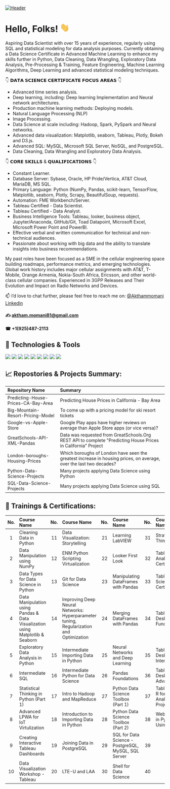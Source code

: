 
[![Header](https://user-images.githubusercontent.com/67468718/103374869-7cd35180-4a8d-11eb-8235-db9ad21d8f9b.JPG "Header")](https://linkedin.com/in/akthammomani/)

# Hello, Folks! <img src="https://raw.githubusercontent.com/akthammomani/akthammomani/master/wave.gif" width="30px">



Aspiring Data Scientist with over 15 years of experience, regularly using SQL and statistical modeling for data analysis purposes. Currently obtaining a Data Science Certificate in Advanced Machine Learning to enhance my skills further in Python, Data Cleaning, Data Wrangling, Exploratory Data Analysis, Pre-Processing & Training, Feature Engineering, Machine Learning Algorithms, Deep Learning and advanced statistical modeling techniques.

👇 𝗗𝗔𝗧𝗔 𝗦𝗖𝗜𝗘𝗡𝗖𝗘 𝗖𝗘𝗥𝗧𝗜𝗙𝗜𝗖𝗔𝗧𝗘 𝗙𝗢𝗖𝗨𝗦 𝗔𝗥𝗘𝗔𝗦 👇
  * Advanced time series analysis.
  * Deep learning, including: Deep learning Implementation and Neural network architectures.
  * Production machine learning methods: Deploying models.
  * Natural Language Processing (NLP)
  * Image Processing.
  * Data Science at scale including: Hadoop, Spark, PySpark and Neural networks.
  * Advanced data visualization: Matplotlib, seaborn, Tableau, Plotly, Bokeh and D3.js.
  * Advanced SQL: MySQL, Microsoft SQL Server, NoSQL, and PostgreSQL.
  * Data Cleaning, Data Wrangling and Exploratory Data Analysis.

👇 𝗖𝗢𝗥𝗘 𝗦𝗞𝗜𝗟𝗟𝗦 & 𝗤𝗨𝗔𝗟𝗜𝗙𝗜𝗖𝗔𝗧𝗜𝗢𝗡𝗦 👇
  * Constant Learner.
  * Database Server: Sybase, Oracle, HP Pride/Vertica, AT&T Cloud, MariaDB, MS SQL.
  * Primary Language: Python (NumPy, Pandas, scikit-learn, TensorFlow, Matplotlib, seaborn, Plotly, Scrapy, BeautifulSoup, requests).
  * Automation: FME Workbench/Server.
  * Tableau Certified - Data Scientist.
  * Tableau Certified - Data Analyst.
  * Business Intelligence Tools: Tableau, looker, business object, Jupyter/Anaconda, GitHub/Git, Toad Datapoint, Microsoft Excel, Microsoft Power Point and PowerBI.
  * Effective verbal and written communication for technical and non-technical audiences.
  * Passionate about working with big data and the ability to translate insights into business recommendations.

My past roles have been focused as a SME in the cellular engineering space building roadmaps, performance metrics, and emerging technologies. Global work history includes major cellular assignments with AT&T, T-Mobile, Orange Armenia, Nokia-South Africa, Ericsson, and other world-class cellular companies. Experienced in 3GPP Releases and Their Evolution and Impact on Radio Networks and Devices.


📫 I’d love to chat further, please feel free to reach me on: <a href="https://linkedin.com/in/akthammomani">@Akthammomani Linkedin</a> 
   #### ✍ aktham.momani81@gmail.com
   #### ☎ +1(925)487-2113

<!--
**akthammomani/akthammomani** is a ✨ _special_ ✨ repository because its `README.md` (this file) appears on your GitHub profile.

Here are some ideas to get you started:


- 🌱 I’m currently learning ...
- 👯 I’m looking to collaborate on ...
- 🤔 I’m looking for help with ...
- 💬 Ask me about ...
- 📫 How to reach me: ...
- 😄 Pronouns: ...
- ⚡ Fun fact: ...
-->

## 🔨 Technologies & Tools

![](https://img.shields.io/badge/Code-Python-informational?style=flat&logo=python&logoColor=white&color=2bbc8a)
![](https://img.shields.io/badge/Tools-PostgreSQL-informational?style=flat&logo=postgresql&logoColor=white&color=2bbc8a)
![](https://img.shields.io/badge/Tools-NoSQL-informational?style=flat&logo=nosql&logoColor=white&color=2bbc8a)
![](https://img.shields.io/badge/Tools-MySQL-informational?style=flat&logo=mysql&logoColor=white&color=2bbc8a)
![](https://img.shields.io/badge/Tools-MicrosoftSQLserver-informational?style=flat&logo=MicrosoftSQLserver&logoColor=white&color=2bbc8a)
![](https://img.shields.io/badge/Tools-Tableau-informational?style=flat&logo=tableau&logoColor=white&color=2bbc8a)
![](https://img.shields.io/badge/Tools-Jupyter-informational?style=flat&logo=jupyter&logoColor=white&color=2bbc8a)
![](https://img.shields.io/badge/OS-Linux-informational?style=flat&logo=linux&logoColor=white&color=2bbc8a)
![](https://img.shields.io/badge/Shell-Bash-informational?style=flat&logo=gnu-bash&logoColor=white&color=2bbc8a)

## 📈 Repostories & Projects Summary:

| Repository Name  | Summary |
| :--- |:--- | 
| Predicting-House-Prices-CA-Bay-Area | Predicting House Prices in California - Bay Area |
| Big-Mountain-Resort-Pricing-Model | To come up with a pricing model for ski resort tickets |
| Google-vs-Apple-Store |  Google Play apps have higher reviews on average than Apple Store apps (or vice versa)?|
|GreatSchools-API-XML-Pandas | Data was requested from GreatSchools.Org REST API to complete "Predicting House Prices in California" Project |
| London-boroughs-Housing-Prices | Which boroughs of London have seen the greatest increase in housing prices, on average, over the last two decades? |
| Python-Data-Science-Projects | Many projects applying Data Science using Python |
| SQL-Data-Science-Projects | Many projects applying Data Science using SQL |






## 🎯 Trainings & Certifications:


| No. | Course Name  |  No. | Course Name   |  No. | Course Name   |  No.| Course Name |
|:---: |:--- |:---: |:--- |:---: |:---|:---: |:--- |
| 1 | Cleaning Data in Python |11 | Data Visualization: Storytelling |21 | Learning LabVIEW |31 | Strategic Thinking |
| 2 | Data Manipulation using NumPy |12 | ENM Python Scripting Virtualization |22 | Looker First Look |32 | Tableau Analyst - Certified |
| 3 | Data Types for Data Science in Python |13 | Git for Data Science |23 | Manipulating DataFrames with Pandas |33 | Tableau Data Scientist - Certified |
| 4 | Data Manipulation using Pandas & Data Visualization using Matplotlib & Seaborn |14 | Improving Deep Neural Networks: Hyperparameter tuning, Regularization and Optimization |24 | Merging DataFrames with Pandas |34 | Tableau Desktop I: Fundamentals |
| 5 | Exploratory Data Analysis in Python | 15 | Intermediate Importing Data in Python |25 | Neural Networks and Deep Learning |35 | Tableau Desktop II: Intermediate |
| 6 | Intermediate SQL |16 | Intermediate Python for Data Science |26 | Pandas Foundations |36 | Tableau Desktop III: Advanced |
| 7 | Statistical Thinking in Python (Part 1) |17 | Intro to Hadoop and MapReduce |27 | Python Data Science Toolbox (Part 1) | 37 | Tableau and R for Analytics Projects |
| 8 | Advanced LPWA for IoT Virtulization |18 | Introduction to Importing Data in Python |28 | Python Data Science Toolbox (Part 2) |38 | Web Scraping in Python Using Scrapy |
| 9 | Creating Interactive Tableau Dashboards |19 | Joining Data in PostgreSQL |29 | SQL for Data Science - PostgreSQL, MySQL, SQL Server | 39 |      |
| 10 | Data Visualization Workshop - Tableau |20 | LTE-U and LAA |30 | Shell for Data Science |40 |      |









